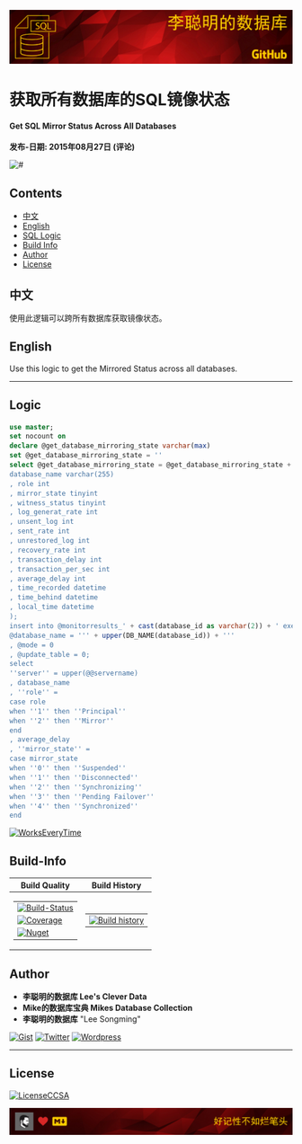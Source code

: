 ![CLEVER DATA GIT REPO](https://raw.githubusercontent.com/LiCongMingDeShujuku/git-resources/master/0-clever-data-github.png "李聪明的数据库")

# 获取所有数据库的SQL镜像状态
#### Get SQL Mirror Status Across All Databases
**发布-日期: 2015年08月27日 (评论)**

![#](images/##############?raw=true "#")

## Contents

- [中文](#中文)
- [English](#English)
- [SQL Logic](#Logic)
- [Build Info](#Build-Info)
- [Author](#Author)
- [License](#License) 


## 中文
使用此逻辑可以跨所有数据库获取镜像状态。


## English
Use this logic to get the Mirrored Status across all databases.

---
## Logic
```SQL
use master;
set nocount on
declare @get_database_mirroring_state varchar(max)
set @get_database_mirroring_state = ''
select @get_database_mirroring_state = @get_database_mirroring_state + 'declare @monitorresults_' + cast(database_id as varchar(2)) + ' as table (
database_name varchar(255)
, role int
, mirror_state tinyint
, witness_status tinyint
, log_generat_rate int
, unsent_log int
, sent_rate int
, unrestored_log int
, recovery_rate int
, transaction_delay int
, transaction_per_sec int
, average_delay int
, time_recorded datetime
, time_behind datetime
, local_time datetime
);
insert into @monitorresults_' + cast(database_id as varchar(2)) + ' exec msdb..sp_dbmmonitorresults
@database_name = ''' + upper(DB_NAME(database_id)) + '''
, @mode = 0
, @update_table = 0;
select
''server'' = upper(@@servername)
, database_name
, ''role'' =
case role
when ''1'' then ''Principal''
when ''2'' then ''Mirror''
end
, average_delay
, ''mirror_state'' =
case mirror_state
when ''0'' then ''Suspended''
when ''1'' then ''Disconnected''
when ''2'' then ''Synchronizing''
when ''3'' then ''Pending Failover''
when ''4'' then ''Synchronized''
end


```



[![WorksEveryTime](https://forthebadge.com/images/badges/60-percent-of-the-time-works-every-time.svg)](https://shitday.de/)

## Build-Info

| Build Quality | Build History |
|--|--|
|<table><tr><td>[![Build-Status](https://ci.appveyor.com/api/projects/status/pjxh5g91jpbh7t84?svg?style=flat-square)](#)</td></tr><tr><td>[![Coverage](https://coveralls.io/repos/github/tygerbytes/ResourceFitness/badge.svg?style=flat-square)](#)</td></tr><tr><td>[![Nuget](https://img.shields.io/nuget/v/TW.Resfit.Core.svg?style=flat-square)](#)</td></tr></table>|<table><tr><td>[![Build history](https://buildstats.info/appveyor/chart/tygerbytes/resourcefitness)](#)</td></tr></table>|

## Author

- **李聪明的数据库 Lee's Clever Data**
- **Mike的数据库宝典 Mikes Database Collection**
- **李聪明的数据库** "Lee Songming"

[![Gist](https://img.shields.io/badge/Gist-李聪明的数据库-<COLOR>.svg)](https://gist.github.com/congmingshuju)
[![Twitter](https://img.shields.io/badge/Twitter-mike的数据库宝典-<COLOR>.svg)](https://twitter.com/mikesdatawork?lang=en)
[![Wordpress](https://img.shields.io/badge/Wordpress-mike的数据库宝典-<COLOR>.svg)](https://mikesdatawork.wordpress.com/)

---
## License
[![LicenseCCSA](https://img.shields.io/badge/License-CreativeCommonsSA-<COLOR>.svg)](https://creativecommons.org/share-your-work/licensing-types-examples/)

![Lee Songming](https://raw.githubusercontent.com/LiCongMingDeShujuku/git-resources/master/1-clever-data-github.png "李聪明的数据库")

